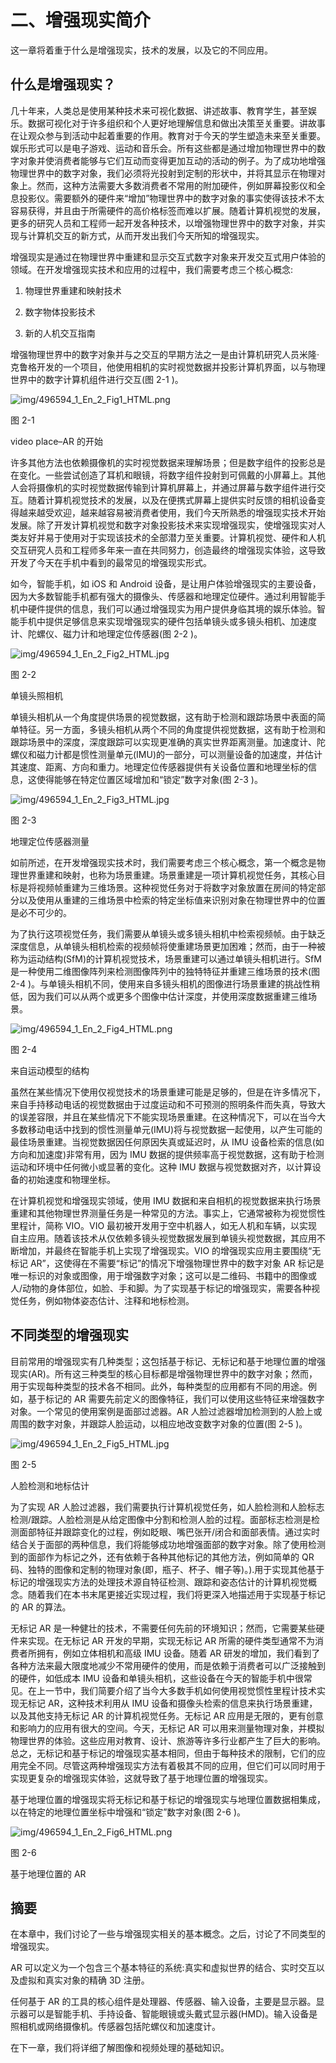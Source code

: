 # 二、增强现实简介

这一章将着重于什么是增强现实，技术的发展，以及它的不同应用。

## 什么是增强现实？

几十年来，人类总是使用某种技术来可视化数据、讲述故事、教育学生，甚至娱乐。数据可视化对于许多组织和个人更好地理解信息和做出决策至关重要。讲故事在让观众参与到活动中起着重要的作用。教育对于今天的学生塑造未来至关重要。娱乐形式可以是电子游戏、运动和音乐会。所有这些都是通过增加物理世界中的数字对象并使消费者能够与它们互动而变得更加互动的活动的例子。为了成功地增强物理世界中的数字对象，我们必须将光投射到定制的形状中，并将其显示在物理对象上。然而，这种方法需要大多数消费者不常用的附加硬件，例如屏幕投影仪和全息投影仪。需要额外的硬件来“增加”物理世界中的数字对象的事实使得该技术不太容易获得，并且由于所需硬件的高价格标签而难以扩展。随着计算机视觉的发展，更多的研究人员和工程师一起开发各种技术，以增强物理世界中的数字对象，并实现与计算机交互的新方式，从而开发出我们今天所知的增强现实。

增强现实是通过在物理世界中重建和显示交互式数字对象来开发交互式用户体验的领域。在开发增强现实技术和应用的过程中，我们需要考虑三个核心概念:

1.  物理世界重建和映射技术

2.  数字物体投影技术

3.  新的人机交互指南

增强物理世界中的数字对象并与之交互的早期方法之一是由计算机研究人员米隆·克鲁格开发的一个项目，他使用相机的实时视觉数据并投影计算机界面，以与物理世界中的数字计算机组件进行交互(图 2-1 )。

![img/496594_1_En_2_Fig1_HTML.png](img/496594_1_En_2_Fig1_HTML.png)

图 2-1

video place–AR 的开始

许多其他方法也依赖摄像机的实时视觉数据来理解场景；但是数字组件的投影总是在变化。一些尝试创造了耳机和眼镜，将数字组件投射到可佩戴的小屏幕上。其他人会将摄像机的实时视觉数据传输到计算机屏幕上，并通过屏幕与数字组件进行交互。随着计算机视觉技术的发展，以及在便携式屏幕上提供实时反馈的相机设备变得越来越受欢迎，越来越容易被消费者使用，我们今天所熟悉的增强现实技术开始发展。除了开发计算机视觉和数字对象投影技术来实现增强现实，使增强现实对人类友好并易于使用对于实现该技术的全部潜力至关重要。计算机视觉、硬件和人机交互研究人员和工程师多年来一直在共同努力，创造最终的增强现实体验，这导致开发了今天在手机中看到的最常见的增强现实形式。

如今，智能手机，如 iOS 和 Android 设备，是让用户体验增强现实的主要设备，因为大多数智能手机都有强大的摄像头、传感器和地理定位硬件。通过利用智能手机中硬件提供的信息，我们可以通过增强现实为用户提供身临其境的娱乐体验。智能手机中提供足够信息来实现增强现实的硬件包括单镜头或多镜头相机、加速度计、陀螺仪、磁力计和地理定位传感器(图 2-2 )。

![img/496594_1_En_2_Fig2_HTML.jpg](img/496594_1_En_2_Fig2_HTML.jpg)

图 2-2

单镜头照相机

单镜头相机从一个角度提供场景的视觉数据，这有助于检测和跟踪场景中表面的简单特征。另一方面，多镜头相机从两个不同的角度提供视觉数据，这有助于检测和跟踪场景中的深度，深度跟踪可以实现更准确的真实世界距离测量。加速度计、陀螺仪和磁力计都是惯性测量单元(IMU)的一部分，可以测量设备的加速度，并估计其速度、距离、方向和重力。地理定位传感器提供有关设备位置和地理坐标的信息，这使得能够在特定位置区域增加和“锁定”数字对象(图 2-3 )。

![img/496594_1_En_2_Fig3_HTML.jpg](img/496594_1_En_2_Fig3_HTML.jpg)

图 2-3

地理定位传感器测量

如前所述，在开发增强现实技术时，我们需要考虑三个核心概念，第一个概念是物理世界重建和映射，也称为场景重建。场景重建是一项计算机视觉任务，其核心目标是将视频帧重建为三维场景。这种视觉任务对于将数字对象放置在房间的特定部分以及使用从重建的三维场景中检索的特定坐标值来识别对象在物理世界中的位置是必不可少的。

为了执行这项视觉任务，我们需要从单镜头或多镜头相机中检索视频帧。由于缺乏深度信息，从单镜头相机检索的视频帧将使重建场景更加困难；然而，由于一种被称为运动结构(SfM)的计算机视觉技术，场景重建可以通过单镜头相机进行。SfM 是一种使用二维图像阵列来检测图像阵列中的独特特征并重建三维场景的技术(图 2-4 )。与单镜头相机不同，使用来自多镜头相机的图像进行场景重建的挑战性稍低，因为我们可以从两个或更多个图像中估计深度，并使用深度数据重建三维场景。

![img/496594_1_En_2_Fig4_HTML.png](img/496594_1_En_2_Fig4_HTML.png)

图 2-4

来自运动模型的结构

虽然在某些情况下使用仅视觉技术的场景重建可能是足够的，但是在许多情况下，来自手持移动电话的视觉数据由于过度运动和不可预测的照明条件而失真，导致大的误差容限，并且在某些情况下不能实现场景重建。在这种情况下，可以在当今大多数移动电话中找到的惯性测量单元(IMU)将与视觉数据一起使用，以产生可能的最佳场景重建。当视觉数据因任何原因失真或延迟时，从 IMU 设备检索的信息(如方向和加速度)非常有用，因为 IMU 数据的提供频率高于视觉数据，这有助于检测运动和环境中任何微小或显著的变化。这种 IMU 数据与视觉数据对齐，以计算设备的初始速度和物理坐标。

在计算机视觉和增强现实领域，使用 IMU 数据和来自相机的视觉数据来执行场景重建和其他物理世界测量任务是一种常见的方法。事实上，它通常被称为视觉惯性里程计，简称 VIO。VIO 最初被开发用于空中机器人，如无人机和车辆，以实现自主应用。随着该技术从仅依赖多镜头视觉数据发展到单镜头视觉数据，其应用不断增加，并最终在智能手机上实现了增强现实。VIO 的增强现实应用主要围绕“无标记 AR”，这使得在不需要“标记”的情况下增强物理世界中的数字对象 AR 标记是唯一标识的对象或图像，用于增强数字对象；这可以是二维码、书籍中的图像或人/动物的身体部位，如脸、手和脚。为了实现基于标记的增强现实，需要各种视觉任务，例如物体姿态估计、注释和地标检测。

## 不同类型的增强现实

目前常用的增强现实有几种类型；这包括基于标记、无标记和基于地理位置的增强现实(AR)。所有这三种类型的核心目标都是增强物理世界中的数字对象；然而，用于实现每种类型的技术各不相同。此外，每种类型的应用都有不同的用途。例如，基于标记的 AR 需要先前定义的图像特征，我们可以使用这些特征来增强数字对象。一个常见的使用案例是面部过滤器。AR 人脸过滤器增加检测到的人脸上或周围的数字对象，并跟踪人脸运动，以相应地改变数字对象的位置(图 2-5 )。

![img/496594_1_En_2_Fig5_HTML.jpg](img/496594_1_En_2_Fig5_HTML.jpg)

图 2-5

人脸检测和地标估计

为了实现 AR 人脸过滤器，我们需要执行计算机视觉任务，如人脸检测和人脸标志检测/跟踪。人脸检测是从给定图像中分割和检测人脸的过程。面部标志检测是检测面部特征并跟踪变化的过程，例如眨眼、嘴巴张开/闭合和面部表情。通过实时结合关于面部的两种信息，我们将能够成功地增强面部的数字对象。除了使用检测到的面部作为标记之外，还有依赖于各种其他标记的其他方法，例如简单的 QR 码、独特的图像和定制的物理对象(即，瓶子、杯子、帽子等)。).用于实现其他基于标记的增强现实方法的处理技术源自特征检测、跟踪和姿态估计的计算机视觉概念。随着我们在本书末尾更接近实现过程，我们将更深入地描述用于实现基于标记的 AR 的算法。

无标记 AR 是一种健壮的技术，不需要任何先前的环境知识；然而，它需要某些硬件来实现。在无标记 AR 开发的早期，实现无标记 AR 所需的硬件类型通常不为消费者所拥有，例如立体相机和高级 IMU 设备。随着 AR 研发的增加，我们看到了各种方法来最大限度地减少不常用硬件的使用，而是依赖于消费者可以广泛接触到的硬件，如低成本 IMU 设备和单镜头相机，这些设备在今天的智能手机中很常见。在上一节中，我们简要介绍了当今大多数手机如何使用视觉惯性里程计技术实现无标记 AR，这种技术利用从 IMU 设备和摄像头检索的信息来执行场景重建，以及其他支持无标记 AR 的计算机视觉任务。无标记 AR 应用是无限的，更有创意和影响力的应用有很大的空间。今天，无标记 AR 可以用来测量物理对象，并模拟物理世界的体验。这些应用对教育、设计、旅游等许多行业都产生了巨大的影响。总之，无标记和基于标记的增强现实基本相同，但由于每种技术的限制，它们的应用完全不同。尽管这两种增强现实方法有着极其不同的应用，但它们可以同时用于实现更复杂的增强现实体验，这就导致了基于地理位置的增强现实。

基于地理位置的增强现实将无标记和基于标记的增强现实与地理位置数据相集成，以在特定的地理位置坐标中增强和“锁定”数字对象(图 2-6 )。

![img/496594_1_En_2_Fig6_HTML.png](img/496594_1_En_2_Fig6_HTML.png)

图 2-6

基于地理位置的 AR

## 摘要

在本章中，我们讨论了一些与增强现实相关的基本概念。之后，讨论了不同类型的增强现实。

AR 可以定义为一个包含三个基本特征的系统:真实和虚拟世界的结合、实时交互以及虚拟和真实对象的精确 3D 注册。

任何基于 AR 的工具的核心组件是处理器、传感器、输入设备，主要是显示器。显示器可以是智能手机、手持设备、智能眼镜或头戴式显示器(HMD)。输入设备是照相机或网络摄像机。传感器包括陀螺仪和加速度计。

在下一章，我们将详细了解图像和视频处理的基础知识。